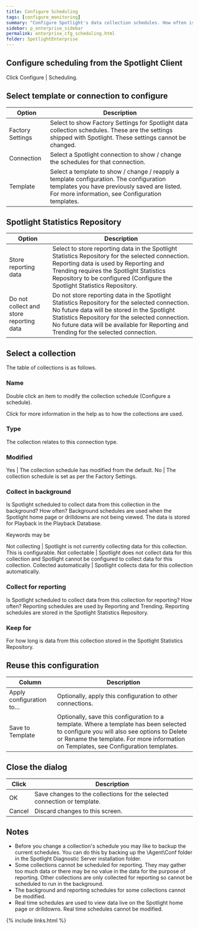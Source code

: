 ```yaml
---
title: Configure Scheduling
tags: [configure_monitoring]
summary: "Configure Spotlight's data collection schedules. How often is data collected? On what day? At what time?"
sidebar: p_enterprise_sidebar
permalink: enterprise_cfg_scheduling.html
folder: SpotlightEnterprise
---
```




## Configure scheduling from the Spotlight Client

Click Configure \| Scheduling.


## Select template or connection to configure

Option | Description
-------|------------
Factory Settings | Select to show Factory Settings for Spotlight data collection schedules. These are the settings shipped with Spotlight. These settings cannot be changed.
Connection | Select a Spotlight connection to show / change the schedules for that connection.
Template | Select a template to show / change / reapply a template configuration. The configuration templates you have previously saved are listed. For more information, see Configuration templates.

## Spotlight Statistics Repository

Option               | Description
---------------------|------------
Store reporting data | Select to store reporting data in the Spotlight Statistics Repository for the selected connection. Reporting data is used by Reporting and Trending requires the Spotlight Statistics Repository to be configured (Configure the Spotlight Statistics Repository.
Do not collect and store reporting data |  Do not store reporting data in the Spotlight Statistics Repository for the selected connection. No future data will be stored in the Spotlight Statistics Repository for the selected connection. No future data will be available for Reporting and Trending for the selected connection.

## Select a collection

The table of collections is as follows.

### Name
Double click an item to modify the collection schedule (Configure a schedule).

Click for more information in the help as to how the collections are used.

### Type
The collection relates to this connection type.

### Modified

Yes | The collection schedule has modified from the default.
No | The collection schedule is set as per the Factory Settings.


### Collect in background

Is Spotlight scheduled to collect data from this collection in the background? How often? Background schedules are used when the Spotlight home page or drilldowns are not being viewed. The data is stored for Playback in the Playback Database.

Keywords may be

Not collecting | Spotlight is not currently collecting data for this collection. This is configurable.
Not collectable | Spotlight does not collect data for this collection and Spotlight cannot be configured to collect data for this collection.
Collected automatically | Spotlight collects data for this collection automatically.

### Collect for reporting

Is Spotlight scheduled to collect data from this collection for reporting? How often? Reporting schedules are used by Reporting and Trending. Reporting schedules are stored in the Spotlight Statistics Repository.

### Keep for

For how long is data from this collection stored in the Spotlight Statistics Repository.



## Reuse this configuration

Column | Description
-------|------------
Apply configuration to… | Optionally, apply this configuration to other connections.
Save to Template | Optionally, save this configuration to a template. Where a template has been selected to configure you will also see options to Delete or Rename the template. For more information on Templates, see Configuration templates.

## Close the dialog

Click | Description
------|------------
OK | Save changes to the collections for the selected connection or template.
Cancel | Discard changes to this screen.

## Notes

* Before you change a collection's schedule you may like to backup the current schedules. You can do this by backing up the \\Agent\\Conf folder in the Spotlight Diagnostic Server installation folder.
* Some collections cannot be scheduled for reporting. They may gather too much data or there may be no value in the data for the purpose of reporting. Other collections are only collected for reporting so cannot be scheduled to run in the background.
* The background and reporting schedules for some collections cannot be modified.
* Real time schedules are used to view data live on the Spotlight home page or drilldowns. Real time schedules cannot be modified.





{% include links.html %}
